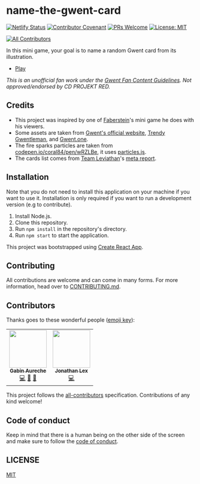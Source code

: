 # name-the-gwent-card

[![Netlify Status](https://api.netlify.com/api/v1/badges/fae9fbc7-d24f-43ef-b6da-dae4efa07359/deploy-status)](https://app.netlify.com/sites/name-the-gwent-card/deploys)
[![Contributor Covenant](https://img.shields.io/badge/Contributor%20Covenant-v2.0%20adopted-ff69b4.svg)](./CODE_OF_CONDUCT.md)
[![PRs Welcome](https://img.shields.io/badge/PRs-welcome-brightgreen.svg?style=flat-square)](http://makeapullrequest.com)
[![License: MIT](https://img.shields.io/badge/License-MIT-yellow.svg)](./LICENSE)

<!-- ALL-CONTRIBUTORS-BADGE:START - Do not remove or modify this section -->
[![All Contributors](https://img.shields.io/badge/all_contributors-2-orange.svg?style=flat-square)](#contributors-)
<!-- ALL-CONTRIBUTORS-BADGE:END -->

In this mini game, your goal is to name a random Gwent card from its illustration.

- [Play](https://gau.re/ntgc)

_This is an unofficial fan work under the [Gwent Fan Content Guidelines](https://www.playgwent.com/en/fan-content). Not approved/endorsed by CD PROJEKT RED._

## Credits

- This project was inspired by one of [Faberstein](https://www.twitch.tv/faberstein)'s mini game he does with his viewers.
- Some assets are taken from [Gwent's official website](https://playgwent.com), [Trendy Gwentleman](http://www.mlakuss.eu/trendygwentleman/), and [Gwent.one](https://gwent.one/en/taunts/).
- The fire sparks particles are taken from [codepen.io/coral84/pen/wRZLBe](https://codepen.io/coral84/pen/wRZLBe), it uses [particles.js](https://vincentgarreau.com/particles.js/).
- The cards list comes from [Team Leviathan](https://teamleviathangaming.com/)'s [meta report](https://teamleviathangaming.com/meta/).

## Installation

Note that you do not need to install this application on your machine if you want to use it.
Installation is only required if you want to run a development version (e.g to contribute).

1. Install Node.js.
2. Clone this repository.
3. Run `npm install` in the repository's directory.
4. Run `npm start` to start the application.

This project was bootstrapped using [Create React App](https://github.com/facebook/create-react-app).

## Contributing

All contributions are welcome and can come in many forms.
For more information, head over to [CONTRIBUTING.md](./CONTRIBUTING.md).

## Contributors

Thanks goes to these wonderful people ([emoji key](https://allcontributors.org/docs/en/emoji-key)):

<!-- ALL-CONTRIBUTORS-LIST:START - Do not remove or modify this section -->
<!-- prettier-ignore-start -->
<!-- markdownlint-disable -->
<table>
  <tr>
    <td align="center"><a href="http://gabinaureche.com"><img src="https://avatars1.githubusercontent.com/u/2291025?v=4" width="100px;" alt=""/><br /><sub><b>Gabin Aureche</b></sub></a><br /><a href="https://github.com/Zhouzi/name-the-gwent-card/commits?author=Zhouzi" title="Code">💻</a> <a href="https://github.com/Zhouzi/name-the-gwent-card/commits?author=Zhouzi" title="Documentation">📖</a> <a href="#design-Zhouzi" title="Design">🎨</a></td>
    <td align="center"><a href="https://github.com/RinZero"><img src="https://avatars3.githubusercontent.com/u/23000079?v=4" width="100px;" alt=""/><br /><sub><b>Jonathan Lex</b></sub></a><br /><a href="https://github.com/Zhouzi/name-the-gwent-card/commits?author=RinZero" title="Code">💻</a></td>
  </tr>
</table>

<!-- markdownlint-enable -->
<!-- prettier-ignore-end -->
<!-- ALL-CONTRIBUTORS-LIST:END -->

This project follows the [all-contributors](https://github.com/all-contributors/all-contributors) specification. Contributions of any kind welcome!

## Code of conduct

Keep in mind that there is a human being on the other side of the screen and make sure to follow the [code of conduct](./CODE_OF_CONDUCT.md).

## LICENSE

[MIT](./LICENSE)
